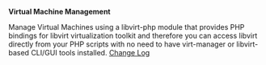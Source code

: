 **Virtual Machine Management**

Manage Virtual Machines using a libvirt-php module that provides PHP bindings for libvirt virtualization toolkit and therefore you can access libvirt directly from your PHP scripts with no need to have virt-manager or libvirt-based CLI/GUI tools installed. 
<a href="http://lime-technology.com/forum/index.php?topic=35858.0" title="2014.12.23
    Changed VNC to ip based for our OSX friends
    Added settings tab with default media and image settings
    Added debug checkbox 
2014.12.21-21a
    expanded usb devices to include bus and device 
    Add change of machine toggles VNC Mouse(usb tablet)
    change to q35 in dropdown  q35 equals pc-q35-2.1
    Reformat Create VM Page
2014.12.20-20a
    Added temp driver cdrom for windows installs.
         It will disapear after vm has shut down
    Added Machine type selection.  Usbtab doesn't work with q35
    Added usbtab selection under usb devices
    Fixed no domains sort error
    Removed Storage Pool tab and all storage pool functions.
    Added web based file trees to Create VM tab to access cdrom, 
         existing images and to create images.
    New vm images will be created based on name of vm in a 
         sub-folder of the same name similar to xenman plugin
    Added file tree for cdrom change for existing vm 
         ie. for switching to driver image for windows virtio drivers
    Removed Device tab
    condensed action messages
2014.12.03
    Updated styles sheet table spacing
2014.12.01
    Updated the plugin to dynamix compatible version for beta 12 and above
2014.11.29a
    added snapshot descriptions
    added disk dev name change
    changed method of saving xml so will save with snapshots
    removed dominfo and hostinfo page
    changed to KVM tab since webvirtmgr is dead
">Change Log</a>